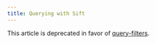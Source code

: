 ```yaml
---
title: Querying with Sift
---
```


This article is deprecated in favor of [query-filters](/docs/query-filters).
